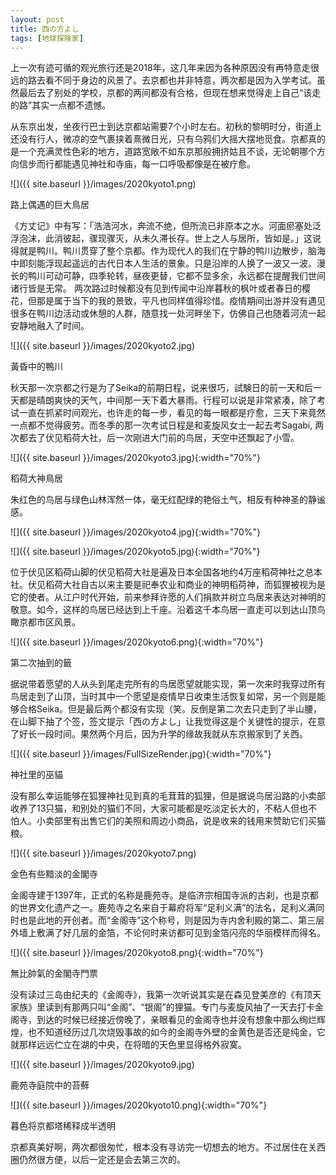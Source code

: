 ```yaml
---
layout: post
title: 西の方よし
tags: [地球探険家]
---
```

上一次有迹可循的观光旅行还是2018年，这几年来因为各种原因没有再特意走很远的路去看不同于身边的风景了。去京都也并非特意，两次都是因为入学考试。虽然最后去了别处的学校，京都的两间都没有合格，但现在想来觉得走上自己“该走的路”其实一点都不遗憾。

从东京出发，坐夜行巴士到达京都站需要7个小时左右。初秋的黎明时分，街道上还没有行人，微凉的空气裹挟着熹微日光，只有乌鸦们大摇大摆地觅食。京都真的是一个充满灵性色彩的地方，道路宽敞不如东京那般拥挤姑且不谈，无论朝哪个方向信步而行都能遇见神社和寺庙，每一口呼吸都像是在被疗愈。

![]({{ site.baseurl }}/images/2020kyoto1.png)

<p class="image-des">路上偶遇的巨大鳥居</p>

《方丈记》中有写：「浩浩河水，奔流不绝，但所流已非原本之水。河面瘀塞处泛浮泡沫，此消彼起，骤现骤灭，从未久滞长存。世上之人与居所，皆如是。」这说得就是鸭川。鸭川贯穿了整个京都。作为现代人的我们在宁静的鸭川边散步，脑海中即刻能浮现起遥远的古代日本人生活的景象。只是沿岸的人换了一波又一波。漫长的鸭川可动可静，四季轮转，昼夜更替，它都不显多余，永远都在提醒我们世间诸行皆是无常。
两次路过时候都没有见到传闻中沿岸暮秋的枫叶或者春日的樱花，但那是属于当下的我的景致，平凡也同样值得珍惜。疫情期间出游并没有遇见很多在鸭川边活动或休憩的人群，随意找一处河畔坐下，仿佛自己也随着河流一起安静地融入了时间。

![]({{ site.baseurl }}/images/2020kyoto2.jpg)

<p class="image-des">黃昏中的鴨川</p>

秋天那一次京都之行是为了Seika的前期日程，说来很巧，試験日的前一天和后一天都是晴朗爽快的天气，中间那一天下着大暴雨。行程可以说是非常紧凑，除了考试一直在抓紧时间观光，也许走的每一步，看见的每一眼都是疗愈，三天下来竟然一点都不觉得疲劳。而冬季的那一次考试日程是和麦旋风女士一起去考Sagabi, 两次都去了伏见稻荷大社，后一次刚进大门前的鸟居，天空中还飘起了小雪。

![]({{ site.baseurl }}/images/2020kyoto3.jpg){:width="70%"}

<p class="image-des">稻荷大神鳥居</p>


朱红色的鸟居与绿色山林浑然一体，毫无红配绿的艳俗土气，相反有种神圣的静谧感。

![]({{ site.baseurl }}/images/2020kyoto4.jpg){:width="70%"}

![]({{ site.baseurl }}/images/2020kyoto5.jpg){:width="70%"}

位于伏见区稻荷山脚的伏见稻荷大社是遍及日本全国各地约4万座稻荷神社之总本社。伏见稻荷大社自古以来主要是祀奉农业和商业的神明稻荷神，而狐狸被视为是它的使者。从江户时代开始，前来参拜许愿的人们捐款并树立鸟居来表达对神明的敬意。如今，这样的鸟居已经达到上千座。沿着这千本鸟居一直走可以到达山顶鸟瞰京都市区风景。

![]({{ site.baseurl }}/images/2020kyoto6.png){:width="70%"}

<p class="image-des">第二次抽到的籤</p>

据说带着愿望的人从头到尾走完所有的鸟居愿望就能实现，第一次来时我穿过所有鸟居走到了山顶，当时其中一个愿望是疫情早日收束生活恢复如常，另一个则是能够合格Seika。但是最后两个都没有实现（笑。反倒是第二次去只走到了半山腰，在山脚下抽了个签，签文提示「西の方よし」让我觉得这是个关键性的提示，在意了好长一段时间。果然两个月后，因为升学的缘故我就从东京搬家到了关西。

![]({{ site.baseurl }}/images/FullSizeRender.jpg){:width="70%"}

<p class="image-des">神社里的巫貓</p>

没有那么幸运能够在狐狸神社见到真的毛茸茸的狐狸，但是据说鸟居沿路的小卖部收养了13只猫，和别处的猫们不同，大家可能都是吃淡定长大的，不粘人但也不怕人。小卖部里有出售它们的美照和周边小商品，说是收来的钱用来赞助它们买猫粮。

![]({{ site.baseurl }}/images/2020kyoto7.png)

<p class="image-des">金色有些黯淡的金閣寺</p>

金阁寺建于1397年，正式的名称是鹿苑寺。是临济宗相国寺派的古刹，也是京都的世界文化遗产之一。鹿苑寺之名来自于幕府将军“足利义满”的法名，足利义满同时也是此地的开创者。而“金阁寺”这个称号，则是因为寺内舍利殿的第二、第三层外墙上敷满了好几层的金箔，不论何时来访都可见到金箔闪亮的华丽模样而得名。

![]({{ site.baseurl }}/images/2020kyoto8.png){:width="70%"}

<p class="image-des">無比帥氣的金閣寺門票</p>

没有读过三岛由纪夫的《金阁寺》，我第一次听说其实是在森见登美彦的《有顶天家族》里读到有那两只叫“金阁”、“银阁”的狸猫。专门与麦旋风抽了一天去打卡金阁寺，到达的时候已经接近傍晚了，亲眼看见的金阁寺也并没有想象中那么绚烂辉煌，也不知道经历过几次烧毁事故的如今的金阁寺外壁的金黄色是否还是纯金，它就那样远远伫立在湖的中央，在将暗的天色里显得格外寂寞。

![]({{ site.baseurl }}/images/2020kyoto9.jpg)

<p class="image-des">鹿苑寺庭院中的苔蘚</p>

![]({{ site.baseurl }}/images/2020kyoto10.png){:width="70%"}

<p class="image-des">暮色将京都塔稀释成半透明</p>

京都真美好啊，两次都很匆忙，根本没有寻访完一切想去的地方。不过居住在关西圈仍然很方便，以后一定还是会去第三次的。


